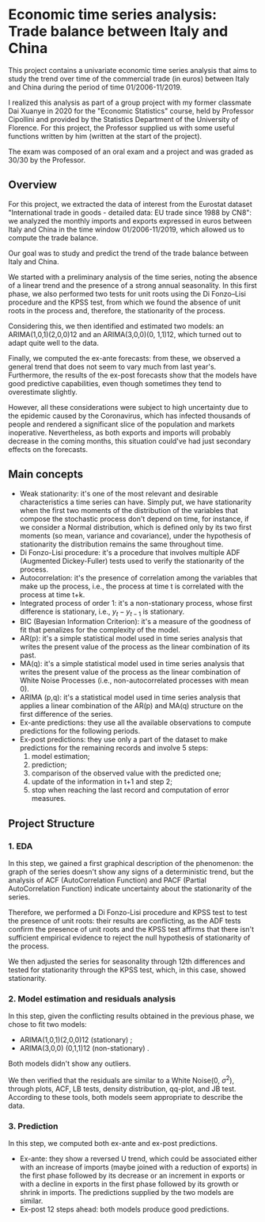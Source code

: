 # Economic time series analysis: Trade balance between Italy and China
This project contains a univariate economic time series analysis that aims to study the trend over time of the commercial trade (in euros) between Italy and China during the period of time 01/2006-11/2019.

I realized this analysis as part of a group project with my former classmate Dai Xuanye in 2020 for the "Economic Statistics" course, held by Professor Cipollini and provided by the Statistics Department of the University of Florence. For this project, the Professor supplied us with some useful functions written by him (written at the start of the project).

The exam was composed of an oral exam and a project and was graded as 30/30 by the Professor.

## Overview
For this project, we extracted the data of interest from the Eurostat dataset "International trade in goods - detailed data: EU trade since 1988 by CN8": we analyzed the monthly imports and exports expressed in euros between Italy and China in the time window 01/2006-11/2019, which allowed us to compute the trade balance.

Our goal was to study and predict the trend of the trade balance between Italy and China.

We started with a preliminary analysis of the time series, noting the absence of a linear trend and the presence of a strong annual seasonality. In this first phase, we also performed two tests for unit roots using the Di Fonzo–Lisi procedure and the KPSS test, from which we found the absence of unit roots in the process and, therefore, the stationarity of the process.

Considering this, we then identified and estimated two models: an ARIMA(1,0,1)(2,0,0)12 and an ARIMA(3,0,0)(0, 1,1)12, which turned out to adapt quite well to the data.

Finally, we computed the ex-ante forecasts: from these, we observed a general trend that does not seem to vary much from last year's. Furthermore, the results of the ex-post forecasts show that the models have good predictive capabilities, even though sometimes they tend to  overestimate slightly. 

However, all these considerations were subject to high uncertainty due to the epidemic caused by the Coronavirus, which has infected thousands of people and rendered a significant slice of the population and markets inoperative. Nevertheless, as both exports and imports will probably decrease in the coming months, this situation could've had just secondary effects on the forecasts.

## Main concepts
- Weak stationarity: it's one of the most relevant and desirable characteristics a time series can have. Simply put, we have stationarity when the first two moments of the distribution of the variables that compose the stochastic process don't depend on time, for instance, if we consider a Normal distribution, which is defined only by its two first moments (so mean, variance and covariance), under the hypothesis of stationarity the distribution remains the same throughout time.
- Di Fonzo-Lisi procedure: it's a procedure that involves multiple ADF (Augmented Dickey-Fuller) tests used to verify the stationarity of the process.
- Autocorrelation: it's the presence of correlation among the variables that make up the process, i.e., the process at time t is correlated with the process at time t+k.
- Integrated process of order 1: it's a non-stationary process, whose first difference is stationary, i.e.,  $y_t - y_{t-1}$ is stationary.
- BIC (Bayesian Information Criterion): it's a measure of the goodness of fit that penalizes for the complexity of the model.
- AR(p): it's a simple statistical model used in time series analysis that writes the present value of the process as the linear combination of its past.
- MA(q): it's a simple statistical model used in time series analysis that writes the present value of the process as the linear combination of White Noise Processes (i.e., non-autocorrelated processes with mean 0).
- ARIMA (p,q):  it's a statistical model used in time series analysis that applies a linear combination of the AR(p) and MA(q) structure on the first difference of the series.
- Ex-ante predictions: they use all the available observations to compute predictions for the following periods.
- Ex-post predictions: they use only a part of the dataset to make predictions for the remaining records and involve 5 steps:
    1. model estimation;
    2. prediction;
    3. comparison of the observed value with the predicted one;
    4. update of the information in t+1 and step 2;
    5. stop when reaching the last record and computation of error measures.

## Project Structure
### 1. EDA
In this step, we gained a first graphical description of the phenomenon: the graph of the series doesn't show any signs of a deterministic trend, but the analysis of ACF (AutoCorrelation Function) and PACF (Partial AutoCorrelation Function) indicate uncertainty about the stationarity of the series.

Therefore, we performed a Di Fonzo-Lisi procedure and KPSS test to test the presence of unit roots: their results are conflicting, as the ADF tests confirm the presence of unit roots and the KPSS test affirms that there isn't sufficient empirical evidence to reject the null hypothesis of stationarity of the process.

We then adjusted the series for seasonality through 12th differences and tested for stationarity through the KPSS test, which, in this case, showed stationarity.

### 2. Model estimation and residuals analysis
In this step, given the conflicting results obtained in the previous phase, we chose to fit two models:

- ARIMA(1,0,1)(2,0,0)12 (stationary) ;
- ARIMA(3,0,0) (0,1,1)12 (non-stationary) .

Both models didn't show any outliers.

We then verified that the residuals are similar to a White Noise(0, $\sigma^2$), through plots, ACF, LB tests, density distribution, qq-plot, and JB test. According to these tools, both models seem appropriate to describe the data.

### 3. Prediction
In this step, we computed both ex-ante and ex-post predictions.

- Ex-ante: they show a reversed U trend, which could be associated either with an increase of imports (maybe joined with a reduction of exports) in the first phase followed by its decrease or an increment in exports or with a decline in exports in the first phase followed by its growth or shrink in imports. The predictions supplied by the two models are similar.
- Ex-post 12 steps ahead: both models produce good predictions.







